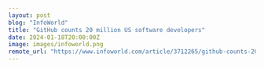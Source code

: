 ```yaml
---
layout: post
blog: "InfoWorld"
title: "GitHub counts 20 million US software developers"
date: 2024-01-18T20:00:00Z
image: images/infoworld.png
remote_url: "https://www.infoworld.com/article/3712265/github-counts-20-million-us-software-developers.html#tk.rss_applicationdevelopment"
---
```


